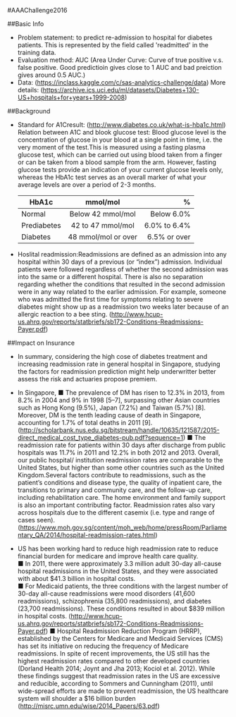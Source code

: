 #AAAChallenge2016

##Basic Info
- Problem statement: to predict re-admission to hospital for diabetes patients. This is represented by the field called 'readmitted' in the training data.
- Evaluation method: AUC (Area Under Curve: Curve of true positive v.s. false positive. Good predictioin gives close to 1 AUC and bad preiction gives around 0.5 AUC.)
- Data: (<https://inclass.kaggle.com/c/sas-analytics-challenge/data>)
	More details: (<https://archive.ics.uci.edu/ml/datasets/Diabetes+130-US+hospitals+for+years+1999-2008>)

##Background
- Standard for A1Cresult: (<http://www.diabetes.co.uk/what-is-hba1c.html>)  
	Relation between A1C and blook glucose test: Blood glucose level is the concentration of glucose in your blood at a single point in time, i.e. the very moment of the test.This is measured using a fasting plasma glucose test, which can be carried out using blood taken from a finger or can be taken from a blood sample from the arm. However, fasting glucose tests provide an indication of your current glucose levels only, whereas the HbA1c test serves as an overall marker of what your average levels are over a period of 2-3 months. 
	
	| HbA1c       	|       mmol/mol      	|            % 	|
	|-------------	|:-------------------:	|-------------:	|
	| Normal      	|  Below 42 mmol/mol  	|   Below 6.0% 	|
	| Prediabetes 	|  42 to 47 mmol/mol  	| 6.0% to 6.4% 	|
	| Diabetes    	| 48 mmol/mol or over 	| 6.5% or over 	|
- Hoslital readmission:Readmissions are defined as an admission into any hospital within 30 days of a previous (or “index”) admission. Individual patients were followed regardless of whether the second admission was into the same or a different hospital. There is also no separation regarding whether the conditions that resulted in the second admission were in any way related to the earlier admission. For example, someone who was admitted the first time for symptoms relating to severe diabetes might show up as a readmission two weeks later because of an allergic reaction to a bee sting. (<http://www.hcup-us.ahrq.gov/reports/statbriefs/sb172-Conditions-Readmissions-Payer.pdf>)
 
##Impact on Insurance
- In summary, considering the high cose of diabetes treatment and increasing readmission rate in general hospital in Singapore, studying the factors for readmission prediction might help underwritter better assess the risk and actuaries propose premiem. 

- In Singapore,
		■ The prevalence of DM has risen to 12.3% in 2013, from 8.2% in 2004 and 9% in 1998 [5–7], surpassing other Asian countries such as Hong Kong (9.5%), Japan (7.2%) and Taiwan (5.7%) [8]. Moreover, DM is the tenth leading cause of death in Singapore, accounting for 1.7% of total deaths in 2011 [9]. (<http://scholarbank.nus.edu.sg/bitstream/handle/10635/121587/2015-direct_medical_cost_type_diabetes-pub.pdf?sequence=1>)
		■ The readmission rate for patients within 30 days after discharge from public hospitals was 11.7% in 2011 and 12.2% in both 2012 and 2013. Overall, our public hospital/ institution readmission rates are comparable to the United States, but higher than some other countries such as the United Kingdom.Several factors contribute to readmissions, such as the patient’s conditions and disease type, the quality of inpatient care, the transitions to primary and community care, and the follow-up care, including rehabilitation care. The home environment and family support is also an important contributing factor.  Readmission rates also vary across hospitals due to the different casemix (i.e. type and range of cases seen). (<https://www.moh.gov.sg/content/moh_web/home/pressRoom/Parliamentary_QA/2014/hospital-readmission-rates.html>)

- US has been working hard to reduce high readmission rate to reduce financial burden for medicare and improve health care quality.   
		■ In 2011, there were approximately 3.3 million adult 30-day all-cause hospital readmissions in the United States, and they were associated with about $41.3 billion in hospital costs.  
		■ For Medicaid patients, the three conditions with the largest number of 30-day all-cause readmissions were mood disorders (41,600
readmissions), schizophrenia (35,800 readmissions), and diabetes (23,700 readmissions). These conditions resulted in
about $839 million in hospital costs.  (<http://www.hcup-us.ahrq.gov/reports/statbriefs/sb172-Conditions-Readmissions-Payer.pdf>)
		■ Hospital Readmission Reduction Program (HRRP), established by the Centers for Medicare and Medicaid Services (CMS) has set its initiative on reducing the frequency of Medicare readmissions. In spite of recent improvements, the US still has the highest readmission rates compared to other developed countries (Dorland Health 2014; Joynt and Jha 2013; Kociol et al. 2012). While these findings suggest that readmission rates in the US are excessive and reducible, according to Sommers and Cunningham (2011), until wide-spread efforts are made to prevent readmission, the US healthcare system will shoulder a $16 billion burden (<http://misrc.umn.edu/wise/2014_Papers/63.pdf>)





